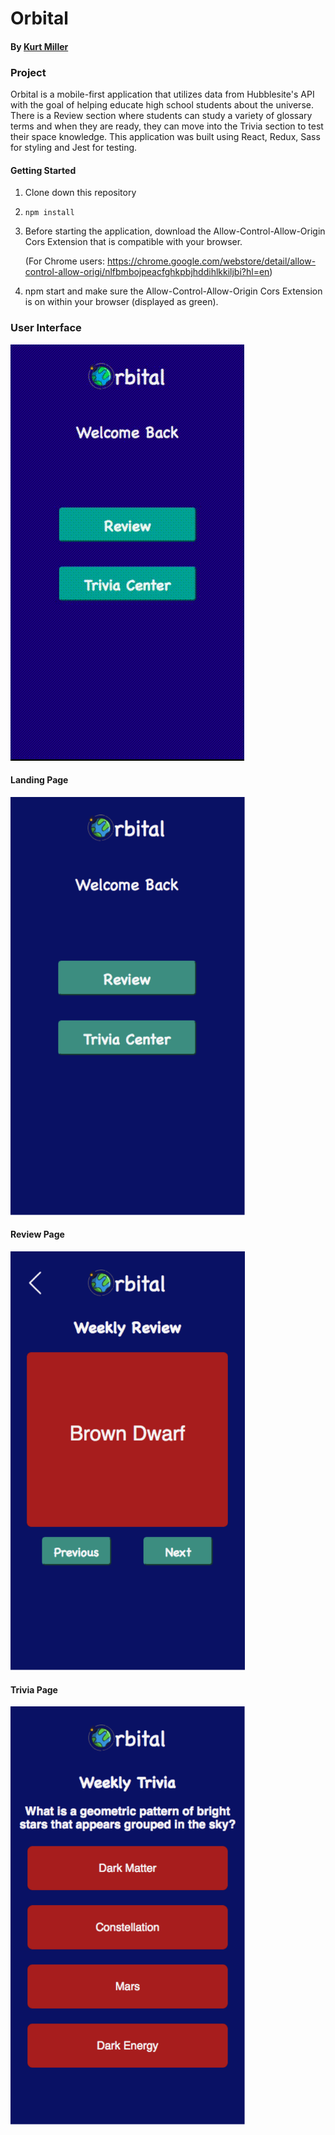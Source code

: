 # Orbital

#### By <a href="https://github.com/kmiller9393">Kurt Miller</a>

### Project

Orbital is a mobile-first application that utilizes data from Hubblesite's API with the goal of helping educate high school students about the universe. There is a Review section where students can study a variety of glossary terms and when they are ready, they can move into the Trivia section to test their space knowledge. This application was built using React, Redux, Sass for styling and Jest for testing.

#### Getting Started

1. Clone down this repository

2. `npm install`

3. Before starting the application, download the Allow-Control-Allow-Origin Cors Extension that is compatible with your browser.
   
   (For Chrome users: https://chrome.google.com/webstore/detail/allow-control-allow-origi/nlfbmbojpeacfghkpbjhddihlkkiljbi?hl=en)

4. npm start and make sure the Allow-Control-Allow-Origin Cors Extension is on within your browser (displayed as green).

### User Interface

![](src/images/orbital-demo.gif)

#### Landing Page

<img src="src/images/landing-page.png" width="375" />

#### Review Page

<img src="src/images/review-page.png" width="375" />

#### Trivia Page

<img src="src/images/trivia-page.png" width="375" />
